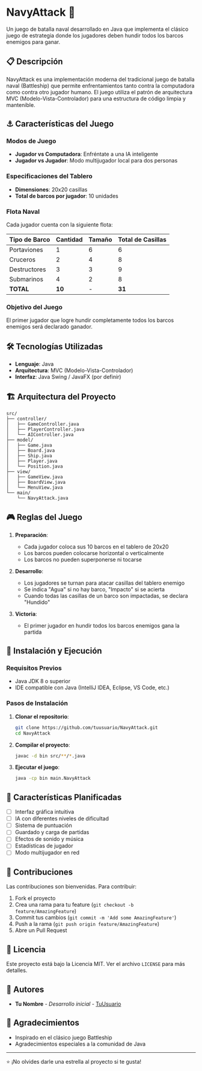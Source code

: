 # NavyAttack 🚢

Un juego de batalla naval desarrollado en Java que implementa el clásico juego de estrategia donde los jugadores deben hundir todos los barcos enemigos para ganar.

## 📋 Descripción

NavyAttack es una implementación moderna del tradicional juego de batalla naval (Battleship) que permite enfrentamientos tanto contra la computadora como contra otro jugador humano. El juego utiliza el patrón de arquitectura MVC (Modelo-Vista-Controlador) para una estructura de código limpia y mantenible.

## ⚓ Características del Juego

### Modos de Juego
- **Jugador vs Computadora**: Enfréntate a una IA inteligente
- **Jugador vs Jugador**: Modo multijugador local para dos personas

### Especificaciones del Tablero
- **Dimensiones**: 20x20 casillas
- **Total de barcos por jugador**: 10 unidades

### Flota Naval

Cada jugador cuenta con la siguiente flota:

| Tipo de Barco | Cantidad | Tamaño | Total de Casillas |
|---------------|----------|--------|-------------------|
| Portaviones   | 1        | 6      | 6                 |
| Cruceros      | 2        | 4      | 8                 |
| Destructores  | 3        | 3      | 9                 |
| Submarinos    | 4        | 2      | 8                 |
| **TOTAL**     | **10**   | -      | **31**            |

### Objetivo del Juego
El primer jugador que logre hundir completamente todos los barcos enemigos será declarado ganador.

## 🛠️ Tecnologías Utilizadas

- **Lenguaje**: Java
- **Arquitectura**: MVC (Modelo-Vista-Controlador)
- **Interfaz**: Java Swing / JavaFX (por definir)

## 🏗️ Arquitectura del Proyecto

```
src/
├── controller/
│   ├── GameController.java
│   ├── PlayerController.java
│   └── AIController.java
├── model/
│   ├── Game.java
│   ├── Board.java
│   ├── Ship.java
│   ├── Player.java
│   └── Position.java
├── view/
│   ├── GameView.java
│   ├── BoardView.java
│   └── MenuView.java
└── main/
    └── NavyAttack.java
```

## 🎮 Reglas del Juego

1. **Preparación**:
   - Cada jugador coloca sus 10 barcos en el tablero de 20x20
   - Los barcos pueden colocarse horizontal o verticalmente
   - Los barcos no pueden superponerse ni tocarse

2. **Desarrollo**:
   - Los jugadores se turnan para atacar casillas del tablero enemigo
   - Se indica "Agua" si no hay barco, "Impacto" si se acierta
   - Cuando todas las casillas de un barco son impactadas, se declara "Hundido"

3. **Victoria**:
   - El primer jugador en hundir todos los barcos enemigos gana la partida

## 🚀 Instalación y Ejecución

### Requisitos Previos
- Java JDK 8 o superior
- IDE compatible con Java (IntelliJ IDEA, Eclipse, VS Code, etc.)

### Pasos de Instalación

1. **Clonar el repositorio**:
   ```bash
   git clone https://github.com/tuusuario/NavyAttack.git
   cd NavyAttack
   ```

2. **Compilar el proyecto**:
   ```bash
   javac -d bin src/**/*.java
   ```

3. **Ejecutar el juego**:
   ```bash
   java -cp bin main.NavyAttack
   ```

## 🎯 Características Planificadas

- [ ] Interfaz gráfica intuitiva
- [ ] IA con diferentes niveles de dificultad
- [ ] Sistema de puntuación
- [ ] Guardado y carga de partidas
- [ ] Efectos de sonido y música
- [ ] Estadísticas de jugador
- [ ] Modo multijugador en red

## 🤝 Contribuciones

Las contribuciones son bienvenidas. Para contribuir:

1. Fork el proyecto
2. Crea una rama para tu feature (`git checkout -b feature/AmazingFeature`)
3. Commit tus cambios (`git commit -m 'Add some AmazingFeature'`)
4. Push a la rama (`git push origin feature/AmazingFeature`)
5. Abre un Pull Request

## 📝 Licencia

Este proyecto está bajo la Licencia MIT. Ver el archivo `LICENSE` para más detalles.

## 👥 Autores

- **Tu Nombre** - *Desarrollo inicial* - [TuUsuario](https://github.com/tuusuario)

## 🙏 Agradecimientos

- Inspirado en el clásico juego Battleship
- Agradecimientos especiales a la comunidad de Java

---

⭐ ¡No olvides darle una estrella al proyecto si te gusta!
